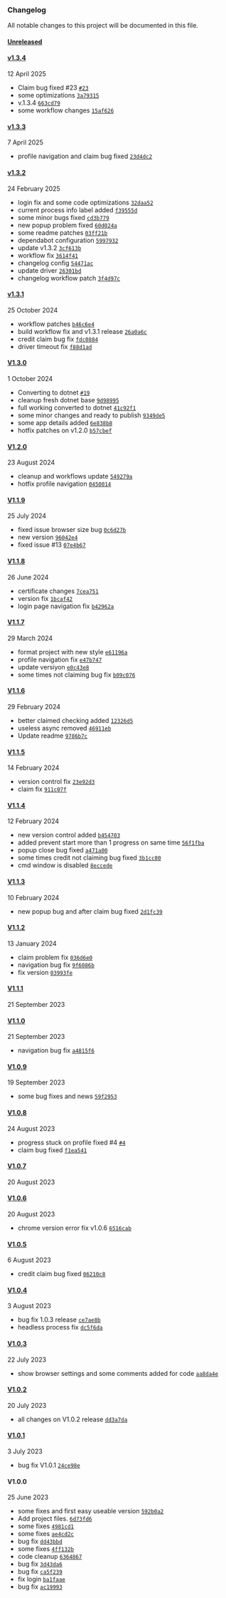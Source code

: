 ### Changelog

All notable changes to this project will be documented in this file.

#### [Unreleased](https://github.com/BySuspect/AutoPixAiCreditClaimer/compare/v1.3.4...HEAD)

#### [v1.3.4](https://github.com/BySuspect/AutoPixAiCreditClaimer/compare/v1.3.3...v1.3.4)

12 April 2025 

- Claim bug fixed #23 [`#23`](https://github.com/BySuspect/AutoPixAiCreditClaimer/issues/23)
- some optimizations [`3a79315`](https://github.com/BySuspect/AutoPixAiCreditClaimer/commit/3a793152519411d79e47f22e086ede0b275f8cf7)
- v.1.3.4 [`663cd79`](https://github.com/BySuspect/AutoPixAiCreditClaimer/commit/663cd79c3d2853db6160e8bf974cf17cf8030c98)
- some workflow changes [`15af626`](https://github.com/BySuspect/AutoPixAiCreditClaimer/commit/15af626b0f3c60e3c5dd3a2ff75e61520b9322e0)

#### [v1.3.3](https://github.com/BySuspect/AutoPixAiCreditClaimer/compare/v1.3.2...v1.3.3)

7 April 2025 

- profile navigation and claim bug fixed [`23d4dc2`](https://github.com/BySuspect/AutoPixAiCreditClaimer/commit/23d4dc212fd4e14fbcd3290e978537ead8e72af0)

#### [v1.3.2](https://github.com/BySuspect/AutoPixAiCreditClaimer/compare/v1.3.1...v1.3.2)

24 February 2025 

- login fix and some code optimizations [`32daa52`](https://github.com/BySuspect/AutoPixAiCreditClaimer/commit/32daa5263e93459bcf8ad29fcef16df648ab3f5d)
- current process info label added [`f39555d`](https://github.com/BySuspect/AutoPixAiCreditClaimer/commit/f39555d602a6a3fbd3d94275ca56cbc662de8138)
- some minor bugs fixed [`cd3b779`](https://github.com/BySuspect/AutoPixAiCreditClaimer/commit/cd3b779c0011530260b90281ed3c6aeee7675579)
- new popup problem fixed [`60d024a`](https://github.com/BySuspect/AutoPixAiCreditClaimer/commit/60d024afb59a4338aa8a2b2cf7a05b4799461742)
- some readme patches [`03ff21b`](https://github.com/BySuspect/AutoPixAiCreditClaimer/commit/03ff21b7e0ebff62ff943ed4f4e4a3f0e174a6ac)
- dependabot configuration [`5997932`](https://github.com/BySuspect/AutoPixAiCreditClaimer/commit/599793227dc9b98880da5ca29fec68c8301cca89)
- update v1.3.2 [`3cf613b`](https://github.com/BySuspect/AutoPixAiCreditClaimer/commit/3cf613be5128cd506cb959e7e7e113cf3cb13478)
- workflow fix [`3614f41`](https://github.com/BySuspect/AutoPixAiCreditClaimer/commit/3614f412cd4a9a03a34ed1d4859037ee546e7bda)
- changelog config [`54471ac`](https://github.com/BySuspect/AutoPixAiCreditClaimer/commit/54471ac56b12d1d1854d60b2de1e08e104b9677b)
- update driver [`26301bd`](https://github.com/BySuspect/AutoPixAiCreditClaimer/commit/26301bd1ddfb3d73166c9ba6f2e690b3523a99c8)
- changelog workflow patch [`3f4d97c`](https://github.com/BySuspect/AutoPixAiCreditClaimer/commit/3f4d97caae97ca6af9506a14acf8bfde3f5869f1)

#### [v1.3.1](https://github.com/BySuspect/AutoPixAiCreditClaimer/compare/V1.3.0...v1.3.1)

25 October 2024 

- workflow patches [`b46c6e4`](https://github.com/BySuspect/AutoPixAiCreditClaimer/commit/b46c6e41041f6152466f83eb5b7b14429bcbd8b4)
- build workflow fix and v1.3.1 release [`26a0a6c`](https://github.com/BySuspect/AutoPixAiCreditClaimer/commit/26a0a6c4b9e7c120714e952f03903130aa4b925e)
- credit claim bug fix [`fdc0884`](https://github.com/BySuspect/AutoPixAiCreditClaimer/commit/fdc0884823cfacd6e38396a95587b426c643656f)
- driver timeout fix [`f88d1ad`](https://github.com/BySuspect/AutoPixAiCreditClaimer/commit/f88d1ad85b6ef667c519abaa9eabebef29e39c11)

#### [V1.3.0](https://github.com/BySuspect/AutoPixAiCreditClaimer/compare/V1.2.0...V1.3.0)

1 October 2024 

- Converting to dotnet [`#19`](https://github.com/BySuspect/AutoPixAiCreditClaimer/pull/19)
- cleanup fresh dotnet base [`9d98995`](https://github.com/BySuspect/AutoPixAiCreditClaimer/commit/9d98995a809012fdc8dc32b1f158051fa9156359)
- full working converted to dotnet [`41c92f1`](https://github.com/BySuspect/AutoPixAiCreditClaimer/commit/41c92f1aa7d55e0ec3a60545a3b95a2511d33540)
- some minor changes and ready to publish [`9349de5`](https://github.com/BySuspect/AutoPixAiCreditClaimer/commit/9349de559797bc2fc539e1330605d0545c4e3d0e)
- some app details added [`6e838b8`](https://github.com/BySuspect/AutoPixAiCreditClaimer/commit/6e838b86bf513aba22e8264a5b68b50ab408dfa2)
- hotfix patches on v1.2.0 [`b57cbef`](https://github.com/BySuspect/AutoPixAiCreditClaimer/commit/b57cbefe05e61ad5711f72929a67d9423c4bbea4)

#### [V1.2.0](https://github.com/BySuspect/AutoPixAiCreditClaimer/compare/V1.1.9...V1.2.0)

23 August 2024 

- cleanup and workflows update [`549279a`](https://github.com/BySuspect/AutoPixAiCreditClaimer/commit/549279a599a9f9ce9d605b2c7d8be1b5ca1e85ba)
- hotfix profile navigation [`0450014`](https://github.com/BySuspect/AutoPixAiCreditClaimer/commit/04500148aeb717b18cfc2aee92597ff7300f2fb0)

#### [V1.1.9](https://github.com/BySuspect/AutoPixAiCreditClaimer/compare/V1.1.8...V1.1.9)

25 July 2024 

- fixed issue browser size bug [`0c6d27b`](https://github.com/BySuspect/AutoPixAiCreditClaimer/commit/0c6d27b394e864f4a3ca42d1a25fbefa203f8457)
- new version [`96042e4`](https://github.com/BySuspect/AutoPixAiCreditClaimer/commit/96042e44d736825c3f53eabc3cf805845bb724f2)
- fixed issue #13 [`07e4b67`](https://github.com/BySuspect/AutoPixAiCreditClaimer/commit/07e4b673e2e7b169d63641ef06394208afed7c33)

#### [V1.1.8](https://github.com/BySuspect/AutoPixAiCreditClaimer/compare/V1.1.7...V1.1.8)

26 June 2024 

- certificate changes [`7cea751`](https://github.com/BySuspect/AutoPixAiCreditClaimer/commit/7cea751cbae8099c95c59b3a18e5859ec9f8c387)
- version fix [`1bcaf42`](https://github.com/BySuspect/AutoPixAiCreditClaimer/commit/1bcaf42c9dd3c526455ef91e8f8375a9d397fed9)
- login page navigation fix [`b42962a`](https://github.com/BySuspect/AutoPixAiCreditClaimer/commit/b42962ad29edccbfa46045e43c17c52de7974863)

#### [V1.1.7](https://github.com/BySuspect/AutoPixAiCreditClaimer/compare/V1.1.6...V1.1.7)

29 March 2024 

- format project with new style [`e61196a`](https://github.com/BySuspect/AutoPixAiCreditClaimer/commit/e61196aeccb599a7a628410e29e0d26992d55592)
- profile navigation fix [`e47b747`](https://github.com/BySuspect/AutoPixAiCreditClaimer/commit/e47b747ca3989494e7fbc92a769ccc6adff38cae)
- update versiyon [`e0c43e8`](https://github.com/BySuspect/AutoPixAiCreditClaimer/commit/e0c43e84743cfd381a436cc8a62bcb56bc281da5)
- some times not claiming bug fix [`b09c076`](https://github.com/BySuspect/AutoPixAiCreditClaimer/commit/b09c0764ef8e74cdaba15f04b4d9a224c38041b9)

#### [V1.1.6](https://github.com/BySuspect/AutoPixAiCreditClaimer/compare/V1.1.5...V1.1.6)

29 February 2024 

- better claimed checking added [`12326d5`](https://github.com/BySuspect/AutoPixAiCreditClaimer/commit/12326d51aeab169085d1c6caa33d36d1dcf2227c)
- useless async removed [`46911eb`](https://github.com/BySuspect/AutoPixAiCreditClaimer/commit/46911ebd101de67fe912f360158929db69cf15a1)
- Update readme [`9786b7c`](https://github.com/BySuspect/AutoPixAiCreditClaimer/commit/9786b7c244ade2d0e3e81794b170cd7c35df447a)

#### [V1.1.5](https://github.com/BySuspect/AutoPixAiCreditClaimer/compare/V1.1.4...V1.1.5)

14 February 2024 

- version control fix [`23e92d3`](https://github.com/BySuspect/AutoPixAiCreditClaimer/commit/23e92d3dd7db860677b37dc160f1a59cb466e649)
- claim fix [`911c07f`](https://github.com/BySuspect/AutoPixAiCreditClaimer/commit/911c07ff8c2f752ff4791a79c89e63ea7bf8e69c)

#### [V1.1.4](https://github.com/BySuspect/AutoPixAiCreditClaimer/compare/V1.1.3...V1.1.4)

12 February 2024 

- new version control added [`b454703`](https://github.com/BySuspect/AutoPixAiCreditClaimer/commit/b454703c35e2c0dc0e46efc0f08158f1d45e645a)
- added prevent start more than 1 progress on same time [`56f1fba`](https://github.com/BySuspect/AutoPixAiCreditClaimer/commit/56f1fbadbb105ddc3c0e7a15ab7bcece8deb68b2)
- popup close bug fixed [`a471a00`](https://github.com/BySuspect/AutoPixAiCreditClaimer/commit/a471a00761c08348b3c8006c558151779fd16629)
- some times credit not claiming bug fixed [`3b1cc80`](https://github.com/BySuspect/AutoPixAiCreditClaimer/commit/3b1cc80bbd5909f6c3138b7a11101aaa3c591014)
- cmd window is disabled [`8eccede`](https://github.com/BySuspect/AutoPixAiCreditClaimer/commit/8eccede7f64d953362ba2dbf4b349bbada92ba8d)

#### [V1.1.3](https://github.com/BySuspect/AutoPixAiCreditClaimer/compare/V1.1.2...V1.1.3)

10 February 2024 

- new popup bug and after claim bug fixed [`2d1fc39`](https://github.com/BySuspect/AutoPixAiCreditClaimer/commit/2d1fc39c0ae2173b3ea27375af1daf760deac614)

#### [V1.1.2](https://github.com/BySuspect/AutoPixAiCreditClaimer/compare/V1.1.1...V1.1.2)

13 January 2024 

- claim problem fix [`036d6e0`](https://github.com/BySuspect/AutoPixAiCreditClaimer/commit/036d6e002f6245fe7d36713d0bf306bf0049d2c3)
- navigation bug fix [`9f6086b`](https://github.com/BySuspect/AutoPixAiCreditClaimer/commit/9f6086b562befedaa143967ccef6e2f347f61ecc)
- fix version [`03993fe`](https://github.com/BySuspect/AutoPixAiCreditClaimer/commit/03993fe3eb304ef98431565d91464ae4ba8cf760)

#### [V1.1.1](https://github.com/BySuspect/AutoPixAiCreditClaimer/compare/V1.1.0...V1.1.1)

21 September 2023 

#### [V1.1.0](https://github.com/BySuspect/AutoPixAiCreditClaimer/compare/V1.0.9...V1.1.0)

21 September 2023 

- navigation bug fix [`a4815f6`](https://github.com/BySuspect/AutoPixAiCreditClaimer/commit/a4815f646161d8d628f9bb1c723e146a7e149b51)

#### [V1.0.9](https://github.com/BySuspect/AutoPixAiCreditClaimer/compare/V1.0.8...V1.0.9)

19 September 2023 

- some bug fixes and news [`59f2953`](https://github.com/BySuspect/AutoPixAiCreditClaimer/commit/59f2953473b73c7014dd32af44441800bc9c0495)

#### [V1.0.8](https://github.com/BySuspect/AutoPixAiCreditClaimer/compare/V1.0.7...V1.0.8)

24 August 2023 

- progress stuck on profile fixed #4 [`#4`](https://github.com/BySuspect/AutoPixAiCreditClaimer/issues/4)
- claim bug fixed [`f1ea541`](https://github.com/BySuspect/AutoPixAiCreditClaimer/commit/f1ea541e7e0b533f7ac8db0bb1fccf230dd0904a)

#### [V1.0.7](https://github.com/BySuspect/AutoPixAiCreditClaimer/compare/V1.0.6...V1.0.7)

20 August 2023 

#### [V1.0.6](https://github.com/BySuspect/AutoPixAiCreditClaimer/compare/V1.0.5...V1.0.6)

20 August 2023 

- chrome version error fix v1.0.6 [`6516cab`](https://github.com/BySuspect/AutoPixAiCreditClaimer/commit/6516cab300a6ee4ecbec21cdfbc074dee9c108ec)

#### [V1.0.5](https://github.com/BySuspect/AutoPixAiCreditClaimer/compare/V1.0.4...V1.0.5)

6 August 2023 

- credit claim bug fixed [`06210c8`](https://github.com/BySuspect/AutoPixAiCreditClaimer/commit/06210c81b18897c1eb07070384163d169b97bf72)

#### [V1.0.4](https://github.com/BySuspect/AutoPixAiCreditClaimer/compare/V1.0.3...V1.0.4)

3 August 2023 

- bug fix 1.0.3 release [`ce7ae8b`](https://github.com/BySuspect/AutoPixAiCreditClaimer/commit/ce7ae8ba12fa996d6a4253a79e13eaa9faa511ac)
- headless process fix [`dc5f6da`](https://github.com/BySuspect/AutoPixAiCreditClaimer/commit/dc5f6da370cd67bcabe7fa407c2a9d0c11e11a95)

#### [V1.0.3](https://github.com/BySuspect/AutoPixAiCreditClaimer/compare/V1.0.2...V1.0.3)

22 July 2023 

- show browser settings and some comments added for code [`aa8da4e`](https://github.com/BySuspect/AutoPixAiCreditClaimer/commit/aa8da4e284f5953b3934fe70175eb02a6f394cad)

#### [V1.0.2](https://github.com/BySuspect/AutoPixAiCreditClaimer/compare/V1.0.1...V1.0.2)

20 July 2023 

- all changes on V1.0.2 release [`dd3a7da`](https://github.com/BySuspect/AutoPixAiCreditClaimer/commit/dd3a7da7adcafc47785913ce0d0e431c504c2436)

#### [V1.0.1](https://github.com/BySuspect/AutoPixAiCreditClaimer/compare/V1.0.0...V1.0.1)

3 July 2023 

- bug fix V1.0.1 [`24ce98e`](https://github.com/BySuspect/AutoPixAiCreditClaimer/commit/24ce98e4e10291b5375e32b1569e143799252d91)

#### V1.0.0

25 June 2023 

- some fixes and first easy useable version [`592b0a2`](https://github.com/BySuspect/AutoPixAiCreditClaimer/commit/592b0a2a57034067be88412712dd0ed276ba7c51)
- Add project files. [`6d73fd6`](https://github.com/BySuspect/AutoPixAiCreditClaimer/commit/6d73fd67e6538cb52bd2304faf5dd0f25e0ac426)
- some fixes [`4981cd1`](https://github.com/BySuspect/AutoPixAiCreditClaimer/commit/4981cd128261986962e6c49ee520b9ad1d928823)
- some fixes [`ae4cd2c`](https://github.com/BySuspect/AutoPixAiCreditClaimer/commit/ae4cd2cec13c13ee3a5a88fc04214fda7354ad59)
- bug fix [`dd43bbd`](https://github.com/BySuspect/AutoPixAiCreditClaimer/commit/dd43bbdb709051f8c58789f0dbbf5eb7111e7511)
- some fixes [`4ff132b`](https://github.com/BySuspect/AutoPixAiCreditClaimer/commit/4ff132b0eeb9b8b91dbe5f49c040d442fd3f831c)
- code cleanup [`6364867`](https://github.com/BySuspect/AutoPixAiCreditClaimer/commit/6364867e62ddadf226750ee132bdbbb87572b2fe)
- bug fix [`3d43da6`](https://github.com/BySuspect/AutoPixAiCreditClaimer/commit/3d43da67d6818b0b3675255ea86ba2fb94d66308)
- bug fix [`ca5f239`](https://github.com/BySuspect/AutoPixAiCreditClaimer/commit/ca5f2399c76e4a9386b70c5dcd0477c8a1908659)
- fix login [`ba1faae`](https://github.com/BySuspect/AutoPixAiCreditClaimer/commit/ba1faae24432a27865edf14bf676e9f7c4e190a5)
- bug fix [`ac19993`](https://github.com/BySuspect/AutoPixAiCreditClaimer/commit/ac199932f45dbfa9afe2f6c42ce699ca1110f917)
